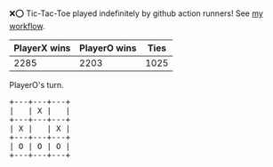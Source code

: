 :x::o: Tic-Tac-Toe played indefinitely by github action runners! See [my workflow](.github/workflows/play.yaml).

|PlayerX wins|PlayerO wins|Ties|
|-|-|-|
|2285|2203|1025|

PlayerO's turn.

<pre>
+---+---+---+
|   | X |   |
+---+---+---+
| X |   | X |
+---+---+---+
| O | O | O |
+---+---+---+
</pre>